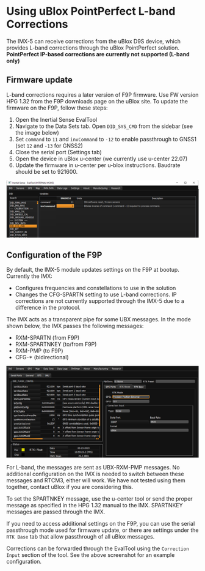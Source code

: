 # Using uBlox PointPerfect L-band Corrections

The IMX-5 can receive corrections from the uBlox D9S device, which provides L-band corrections through the uBlox PointPerfect solution. **PointPerfect IP-based corrections are currently not supported (L-band only)**

## Firmware update

L-band corrections requires a later version of F9P firmware. Use FW version HPG 1.32 from the F9P downloads page on the uBlox site. To update the firmware on the F9P, follow these steps:

1. Open the Inertial Sense EvalTool
1. Navigate to the Data Sets tab. Open `DID_SYS_CMD` from the sidebar (see the image below)
1. Set `command` to `11` and `invCommand` to `-12` to enable passthrough to GNSS1 (set `12` and `-13` for GNSS2)
1. Close the serial port (Settings tab)
1. Open the device in uBlox u-center (we currently use u-center 22.07)
1. Update the firmware in u-center per u-blox instructions. Baudrate should be set to 921600.

![](images/evalPass.png)

## Configuration of the F9P

By default, the IMX-5 module updates settings on the F9P at bootup. Currently the IMX:

- Configures frequencies and constellations to use in the solution
- Changes the CFG-SPARTN setting to use L-band corrections. IP corrections are not currently supported through the IMX-5 due to a difference in the protocol.

The IMX acts as a transparent pipe for some UBX messages. In the mode shown below, the IMX passes the following messages:

- RXM-SPARTN (from F9P)
- RXM-SPARTNKEY (to/from F9P)
- RXM-PMP (to F9P)
- CFG-* (bidirectional)

![](images/roverSettings.png)

For L-band, the messages are sent as UBX-RXM-PMP messages. No additional configuration on the IMX is needed to switch between these messages and RTCM3, either will work. We have not tested using them together, contact uBlox if you are considering this.

To set the SPARTNKEY message, use the u-center tool or send the proper message as specified in the HPG 1.32 manual to the IMX. SPARTNKEY messages are passed through the IMX.

If you need to access additional settings on the F9P, you can use the serial passthrough mode used for firmware update, or there are settings under the `RTK Base` tab that allow passthrough of all uBlox messages.

Corrections can be forwarded through the EvalTool using the `Correction Input` section of the tool. See the above screenshot for an example configuration.
